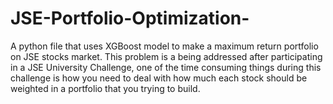 # JSE-Portfolio-Optimization-
A python file that uses XGBoost model to make a maximum return portfolio on JSE stocks market. This problem is a being addressed after participating in a JSE University Challenge, one of the time consuming things during this challenge is how you need to deal with how much each stock should be weighted in a portfolio that you trying to build. 
